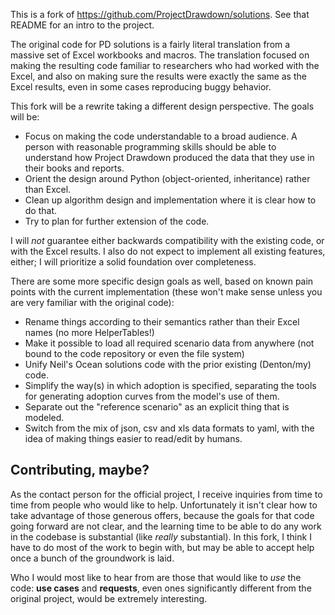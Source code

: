 
This is a fork of https://github.com/ProjectDrawdown/solutions.  See that README for an intro to the project.

The original code for PD solutions is a fairly literal translation from a massive set of Excel workbooks and macros.
The translation focused on making the resulting code familiar to researchers who had worked with the Excel, and also on
making sure the results were exactly the same as the Excel results, even in some cases reproducing buggy behavior.

This fork will be a rewrite taking a different design perspective.  The goals will be:

* Focus on making the code understandable to a broad audience.  A person with reasonable programming skills should be able to understand how Project Drawdown produced the data that they use in their books and reports.
* Orient the design around Python (object-oriented, inheritance) rather than Excel.
* Clean up algorithm design and implementation where it is clear how to do that.
* Try to plan for further extension of the code.

I will _not_ guarantee either backwards compatibility with the existing code, or with the Excel results.
I also do not expect to implement all existing features, either; I will prioritize a solid foundation over completeness.

There are some more specific design goals as well, based on known pain points with the current implementation (these won't make sense
unless you are very familiar with the original code):

* Rename things according to their semantics rather than their Excel names (no more HelperTables!)
* Make it possible to load all required scenario data from anywhere (not bound to the code repository or even the file system)
* Unify Neil's Ocean solutions code with the prior existing (Denton/my) code.
* Simplify the way(s) in which adoption is specified, separating the tools for generating adoption curves from the model's use of them.
* Separate out the "reference scenario" as an explicit thing that is modeled. 
* Switch from the mix of json, csv and xls data formats to yaml, with the idea of making things easier to read/edit by humans.


## Contributing, maybe?

As the contact person for the official project, I receive inquiries from time to time from people who would like to help.
Unfortunately it isn't clear how to take advantage of those generous offers, because the goals for that code going forward are not clear,
and the learning time to be able to do any work in the codebase is substantial (like _really_ substantial).
In this fork, I think I have to do most of the work to begin with, but may be able to accept help once a bunch of the groundwork is laid.

Who I would most like to hear from are those that would like to _use_ the code: **use cases** and **requests**, even ones significantly different 
from the original project, would be extremely interesting.
